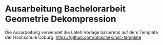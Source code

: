 # Ausarbeitung Bachelorarbeit Geometrie Dekompression

Die Ausarbeitung verwendet die LateX Vorlage basierend auf dem Template der Hochschule Coburg.
https://github.com/btoschek/hsc-template